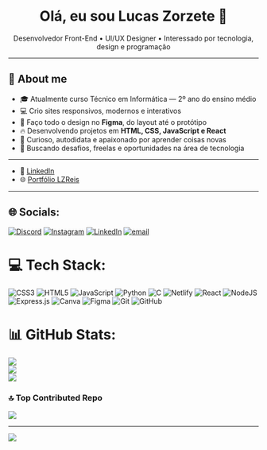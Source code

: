 <h1 align="center">Olá, eu sou Lucas Zorzete 👋</h1>
<p align="center">
  Desenvolvedor Front-End • UI/UX Designer • Interessado por tecnologia, design e programação
</p>

---

## 🚀 About me

- 🎓 Atualmente curso Técnico em Informática — 2º ano do ensino médio
- 💻 Crio sites responsivos, modernos e interativos
- 🎨 Faço todo o design no **Figma**, do layout até o protótipo
- 🔥 Desenvolvendo projetos em **HTML, CSS, JavaScript e React**
- 🧠 Curioso, autodidata e apaixonado por aprender coisas novas
- 🎯 Buscando desafios, freelas e oportunidades na área de tecnologia

---

- 💼 [LinkedIn](https://www.linkedin.com/in/lucas-zorzete-6035a4369/)
- 🌐 [Portfólio LZReis](https://lzreis-portfolio.netlify.app/)

---

## 🌐 Socials:
[![Discord](https://img.shields.io/badge/Discord-%237289DA.svg?logo=discord&logoColor=white)](https://discord.gg/https://discord.com/channels/805361666036203551) [![Instagram](https://img.shields.io/badge/Instagram-%23E4405F.svg?logo=Instagram&logoColor=white)](https://instagram.com/https://www.instagram.com/luc4s_.r3is/?next=%2F) [![LinkedIn](https://img.shields.io/badge/LinkedIn-%230077B5.svg?logo=linkedin&logoColor=white)](https://linkedin.com/in/https://www.linkedin.com/in/lucas-zorzete-6035a4369/) [![email](https://img.shields.io/badge/Email-D14836?logo=gmail&logoColor=white)](mailto:lucasreis.zorzete@gmail.com) 

# 💻 Tech Stack:
![CSS3](https://img.shields.io/badge/css3-%231572B6.svg?style=for-the-badge&logo=css3&logoColor=white) ![HTML5](https://img.shields.io/badge/html5-%23E34F26.svg?style=for-the-badge&logo=html5&logoColor=white) ![JavaScript](https://img.shields.io/badge/javascript-%23323330.svg?style=for-the-badge&logo=javascript&logoColor=%23F7DF1E) ![Python](https://img.shields.io/badge/python-3670A0?style=for-the-badge&logo=python&logoColor=ffdd54) ![C](https://img.shields.io/badge/c-%2300599C.svg?style=for-the-badge&logo=c&logoColor=white) ![Netlify](https://img.shields.io/badge/netlify-%23000000.svg?style=for-the-badge&logo=netlify&logoColor=#00C7B7) ![React](https://img.shields.io/badge/react-%2320232a.svg?style=for-the-badge&logo=react&logoColor=%2361DAFB) ![NodeJS](https://img.shields.io/badge/node.js-6DA55F?style=for-the-badge&logo=node.js&logoColor=white) ![Express.js](https://img.shields.io/badge/express.js-%23404d59.svg?style=for-the-badge&logo=express&logoColor=%2361DAFB) ![Canva](https://img.shields.io/badge/Canva-%2300C4CC.svg?style=for-the-badge&logo=Canva&logoColor=white) ![Figma](https://img.shields.io/badge/figma-%23F24E1E.svg?style=for-the-badge&logo=figma&logoColor=white) ![Git](https://img.shields.io/badge/git-%23F05033.svg?style=for-the-badge&logo=git&logoColor=white) ![GitHub](https://img.shields.io/badge/github-%23121011.svg?style=for-the-badge&logo=github&logoColor=white)
# 📊 GitHub Stats:
![](https://github-readme-stats.vercel.app/api?username=Lucas-Zorzete&theme=blue_navy&hide_border=false&include_all_commits=true&count_private=true)<br/>
![](https://nirzak-streak-stats.vercel.app/?user=Lucas-Zorzete&theme=blue_navy&hide_border=false)<br/>
![](https://github-readme-stats.vercel.app/api/top-langs/?username=Lucas-Zorzete&theme=blue_navy&hide_border=false&include_all_commits=true&count_private=true&layout=compact)

### 🔝 Top Contributed Repo
![](https://github-contributor-stats.vercel.app/api?username=Lucas-Zorzete&limit=5&theme=blue_navy&combine_all_yearly_contributions=true)

---
[![](https://visitcount.itsvg.in/api?id=Lucas-Zorzete&icon=5&color=0)](https://visitcount.itsvg.in)

<!-- Proudly created with GPRM ( https://gprm.itsvg.in ) -->
